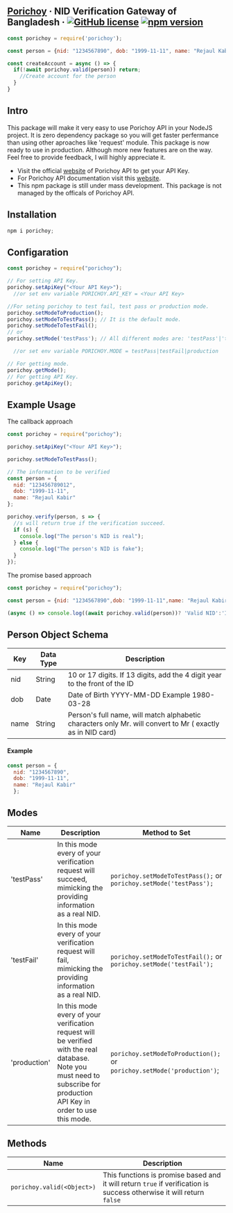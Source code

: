 ## [Porichoy](http://www.porichoy.gov.bd/) &middot; NID Verification Gateway of Bangladesh &middot; [![GitHub license](https://img.shields.io/badge/license-MIT-blue.svg)](https://github.com/facebook/nurulhuda859/porichoy/blob/master/LICENSE) [![npm version](https://img.shields.io/npm/v/porichoy)](https://www.npmjs.com/package/porichoy)

```js
const porichoy = require('porichoy');

const person = {nid: "1234567890", dob: "1999-11-11", name: "Rejaul Kabir"};

const createAccount = async () => {
  if(!await porichoy.valid(person)) return;
    //Create account for the person
  }
}
```

## Intro
This package will make it very easy to use Porichoy API in your NodeJS project. It is zero dependency package so you will get faster perfermance than using other aproaches like 'request' module.
This package is now ready to use in production. Although more new features are on the way. Feel free to provide feedback, I will highly appreciate it.

* Visit the official [website](http://www.porichoy.gov.bd/) of Porichoy API to get your API Key.
* For Porichoy API documentation visit this [website](https://kyc24nme.portal.azure-api.net/docs/services).
* This npm package is still under mass development. This package is not managed by the officals of Porichoy API.

## Installation

```js
npm i porichoy;
```

## Configaration

```js
const porichoy = require("porichoy");

// For setting API Key.
porichoy.setApiKey("<Your API Key>");
  //or set env variable PORICHOY.API_KEY = <Your API Key>

//For seting porichoy to test fail, test pass or production mode.
porichoy.setModeToProduction();
porichoy.setModeToTestPass(); // It is the default mode.
porichoy.setModeToTestFail();
// or
porichoy.setMode('testPass'); // All different modes are: 'testPass'|'testFail'|'production'

  //or set env variable PORICHOY.MODE = testPass|testFail|production

// For getting mode.
porichoy.getMode();
// For getting API Key.
porichoy.getApiKey();
```

## Example Usage
The callback approach
```js
const porichoy = require("porichoy");

porichoy.setApiKey("<Your API Key>");

porichoy.setModeToTestPass();

// The information to be verified
const person = {
  nid: "123456789012",
  dob: "1999-11-11",
  name: "Rejaul Kabir"
};

porichoy.verify(person, s => {
  //s will return true if the verification succeed.
  if (s) {
    console.log("The person's NID is real");
  } else {
    console.log("The person's NID is fake");
  }
});
```
The promise based approach
```js
const porichoy = require("porichoy");

const person = {nid: "1234567890",dob: "1999-11-11",name: "Rejaul Kabir"};

(async () => console.log((await porichoy.valid(person))? 'Valid NID':'Invalid NID'))();
```
## Person Object Schema
| Key | Data Type | Description |
|-------|-----------| ---------------------|
| nid |String|10 or 17 digits. If 13 digits, add the 4 digit year to the front of the ID |
| dob | Date | Date of Birth YYYY-MM-DD Example 1980-03-28 |
| name | String | Person's full name, will match alphabetic characters only Mr. will convert to Mr ( exactly as in NID card) |
#### Example
```js
const person = {
  nid: "1234567890",
  dob: "1999-11-11",
  name: "Rejaul Kabir"
  };
```
## Modes
| Name | Description | Method to Set |
|--------|--------------------|-------------|
| 'testPass' | In this mode every of your verification request will succeed, mimicking the providing information as a real NID. | `porichoy.setModeToTestPass();` or `porichoy.setMode('testPass');`
| 'testFail' | In this mode every of your verification request will fail, mimicking the providing information as a real NID.| `porichoy.setModeToTestFail();` or `porichoy.setMode('testFail');`
| 'production' | In this mode every of your verification request will be verified with the real database. Note you must need to subscribe for production API Key in order to use this mode. | `porichoy.setModeToProduction();` or `porichoy.setMode('production')`;
## Methods
| Name | Description |
|--------|----------|
|`porichoy.valid(<Object>)`| This functions is promise based and it will return `true` if verification is success otherwise it will return `false`|


